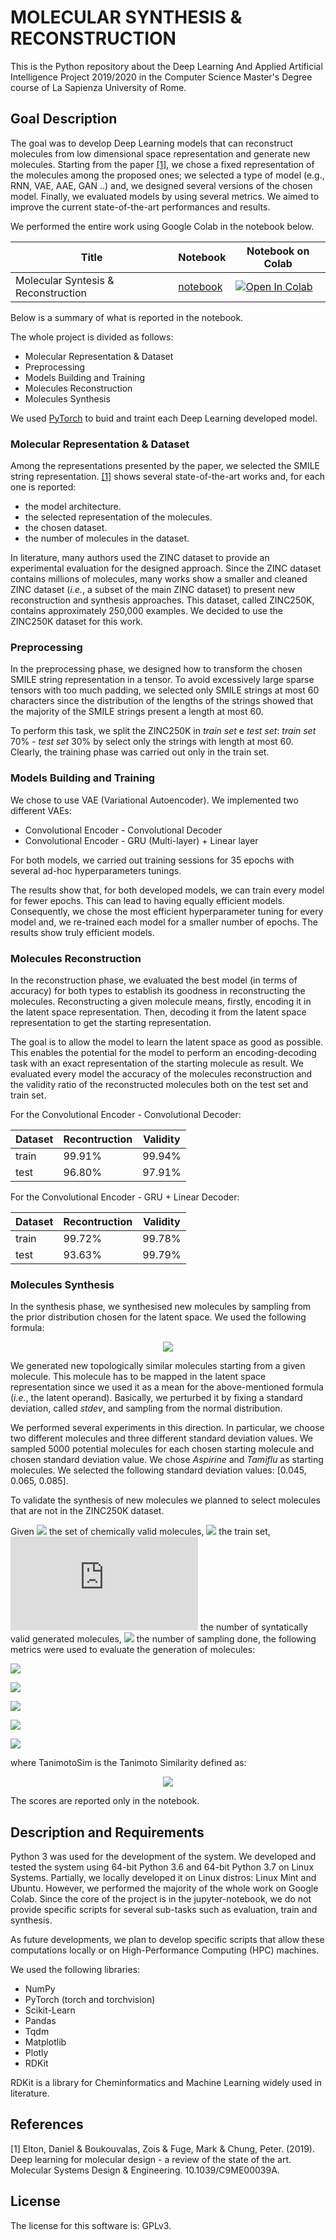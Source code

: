 # MOLECULAR SYNTHESIS & RECONSTRUCTION

This is the Python repository about the Deep Learning And Applied Artificial Intelligence Project 2019/2020 in the Computer Science Master's Degree course of La Sapienza University of Rome.


## Goal Description

The goal was to develop Deep Learning models that can reconstruct molecules from low dimensional space representation and generate new molecules. Starting from the paper [[1]](#1), we chose a fixed representation of the molecules among the proposed ones; we selected a type of model (e.g., RNN, VAE, AAE, GAN ..) and, we designed several versions of the chosen model. Finally, we evaluated models by using several metrics. We aimed to improve the current state-of-the-art performances and results.

We performed the entire work using Google Colab in the notebook below.

**Title** | **Notebook** | **Notebook on Colab**
|------------ | ------------- | ------------ |
Molecular Syntesis & Reconstruction | [notebook](https://github.com/leonardopicchiami/molecular_synthesis_and_reconstruction/blob/master/Molecular%20Synthesis%20%26%20Reconstruction.ipynb) | [![Open In Colab](https://colab.research.google.com/assets/colab-badge.svg)](https://colab.research.google.com/github/leonardopicchiami/molecular_synthesis_and_reconstruction/blob/master/Molecular_Synthesis_%26_Reconstruction.ipynb) |

Below is a summary of what is reported in the notebook.

The whole project is divided as follows:

- Molecular Representation & Dataset
- Preprocessing
- Models Building and Training 
- Molecules Reconstruction
- Molecules Synthesis 


We used [PyTorch](https://pytorch.org) to buid and traint each Deep Learning developed model.


### Molecular Representation & Dataset

Among the representations presented by the paper, we selected the SMILE string representation. [[1]](#1) shows several state-of-the-art works and, for each one is reported:

- the model architecture.
- the selected representation of the molecules.
- the chosen dataset.
- the number of molecules in the dataset.

In literature, many authors used the ZINC dataset to provide an experimental evaluation for the designed approach. Since the ZINC dataset contains millions of molecules, many works show a smaller and cleaned ZINC dataset (*i.e.*, a subset of the main ZINC dataset) to present new reconstruction and synthesis approaches. This dataset, called ZINC250K, contains approximately 250,000 examples. We decided to use the ZINC250K dataset for this work.



### Preprocessing

In the preprocessing phase, we designed how to transform the chosen SMILE string representation in a tensor. To avoid excessively large sparse tensors with too much padding, we selected only SMILE strings at most 60 characters since the distribution of the lengths of the strings showed that the majority of the SMILE strings present a length at most 60.

To perform this task, we split the ZINC250K in *train set* e *test set*: *train set* 70% - *test set* 30% by select only the strings with length at most 60. Clearly, the training phase was carried out only in the train set.


### Models Building and Training

We chose to use VAE (Variational Autoencoder). We implemented two different VAEs:

- Convolutional Encoder - Convolutional Decoder
- Convolutional Encoder - GRU (Multi-layer) + Linear layer

For both models, we carried out training sessions for 35 epochs with several ad-hoc hyperparameters tunings. 

The results show that, for both developed models, we can train every model for fewer epochs. This can lead to having equally efficient models.   Consequently, we chose the most efficient hyperparameter tuning for every model and, we re-trained each model for a smaller number of epochs. The results show truly efficient models.


### Molecules Reconstruction

In the reconstruction phase, we evaluated the best model (in terms of accuracy) for both types to establish its goodness in reconstructing the molecules. Reconstructing a given molecule means, firstly, encoding it in the latent space representation. Then, decoding it from the latent space representation to get the starting representation. 

The goal is to allow the model to learn the latent space as good as possible. This enables the potential for the model to perform an encoding-decoding task with an exact representation of the starting molecule as result. We evaluated every model the accuracy of the molecules reconstruction and the validity ratio of the reconstructed molecules both on the test set and train set. 

For the Convolutional Encoder - Convolutional Decoder:


| Dataset| Recontruction | Validity  
|---|---|---|
| train |  99.91%  | 99.94%  |
| test  |  96.80%  | 97.91%  |


For the Convolutional Encoder - GRU + Linear Decoder: 


| Dataset| Recontruction | Validity  
|---|---|---|
| train |  99.72%  | 99.78%  |
| test  |  93.63%  | 99.79%  |




### Molecules Synthesis

In the synthesis phase, we synthesised new molecules by sampling from the prior distribution chosen for the latent space. We used the following formula:

<p align = "center">
  <img src= "https://latex.codecogs.com/gif.latex?stdev&space;\times&space;\mathcal{N}(0,&space;1)&space;&plus;&space;latent" />

We generated new topologically similar molecules starting from a given molecule. This molecule has to be mapped in the latent space representation since we used it as a mean for the above-mentioned formula (*i.e.*, the latent operand). Basically, we perturbed it by fixing a standard deviation, called *stdev*, and sampling from the normal distribution.

We performed several experiments in this direction. In particular, we choose two different molecules and three different standard deviation values. We sampled 5000 potential molecules for each chosen starting molecule and chosen standard deviation value. We chose *Aspirine* and *Tamiflu* as starting molecules. We selected the following standard deviation values: [0.045, 0.065, 0.085].

To validate the synthesis of new molecules we planned to select molecules that are not in the ZINC250K dataset.


Given ![](https://latex.codecogs.com/gif.latex?\mathcal{G}) the set of chemically valid molecules, ![](https://latex.codecogs.com/gif.latex?\mathcal{D}) the train set, ![](https://latex.codecogs.com/gif.latex?n) the number of syntatically valid generated molecules, ![](https://latex.codecogs.com/gif.latex?n_{samp}) the number of sampling done, the following metrics were used to evaluate the generation of molecules:


  
![](https://latex.codecogs.com/gif.latex?Syntatic\&space;Validity\&space;Ratio:\&space;\&space;\&space;\&space;\&space;\&space;\&space;\&space;\&space;\&space;\&space;\&space;\&space;\frac{n}{n_{samp}})
  
![](https://latex.codecogs.com/gif.latex?Chemical\&space;Validity\&space;Ratio:&space;\&space;\&space;\&space;\&space;\&space;\&space;\&space;\frac{|\mathcal{G}|}{n})
   
![](https://latex.codecogs.com/gif.latex?Uniqness:&space;\vspace{0.5cm}&space;\frac{|set(\mathcal{G})|}{n})   

![](https://latex.codecogs.com/gif.latex?Novelty:\&space;\&space;\&space;\&space;1&space;-&space;\frac{|\mathcal{G}&space;\cap&space;\mathcal{D}|}{|\mathcal{G}|})

![](https://latex.codecogs.com/gif.latex?SimilarityRatio:\&space;\&space;\&space;\&space;\frac{\sum_{i=0}^{|\mathcal{G}|}&space;\sum_{j=i&plus;1}^{|\mathcal{G}|}&space;TanimotoSim(\mathcal{G}_i,&space;\mathcal{G}_j)}{\frac{|\mathcal{G}|(|\mathcal{G}|-&space;1)}{2}})

where TanimotoSim is the Tanimoto Similarity defined as:


<p align = "center">
  <img src= "https://latex.codecogs.com/gif.latex?TanimotoSim(A,&space;B)&space;=&space;\frac{A&space;\cdot&space;B}{||A||^2&space;&plus;&space;||B||^2&space;-&space;A&space;\cdot&space;B}" />


The scores are reported only in the notebook.



## Description and Requirements

Python 3 was used for the development of the system. We developed and tested the system using 64-bit Python 3.6 and 64-bit Python 3.7 on Linux Systems.  Partially, we locally developed it on Linux distros: Linux Mint and Ubuntu. However, we performed the majority of the whole work on Google Colab. Since the core of the project is in the jupyter-notebook, we do not provide specific scripts for several sub-tasks such as evaluation, train and synthesis.

As future developments, we plan to develop specific scripts that allow these computations locally or on High-Performance Computing (HPC) machines.

We used the following libraries:

- NumPy
- PyTorch (torch and torchvision)
- Scikit-Learn
- Pandas
- Tqdm
- Matplotlib
- Plotly
- RDKit

RDKit is a library for Cheminformatics and Machine Learning widely used in literature.


## References

<a id="1">[1]</a>
Elton, Daniel & Boukouvalas, Zois & Fuge, Mark & Chung, Peter. (2019). Deep learning for molecular design - a review of the state of the art. Molecular Systems Design & Engineering. 10.1039/C9ME00039A. 


## License

The license for this software is: GPLv3.
